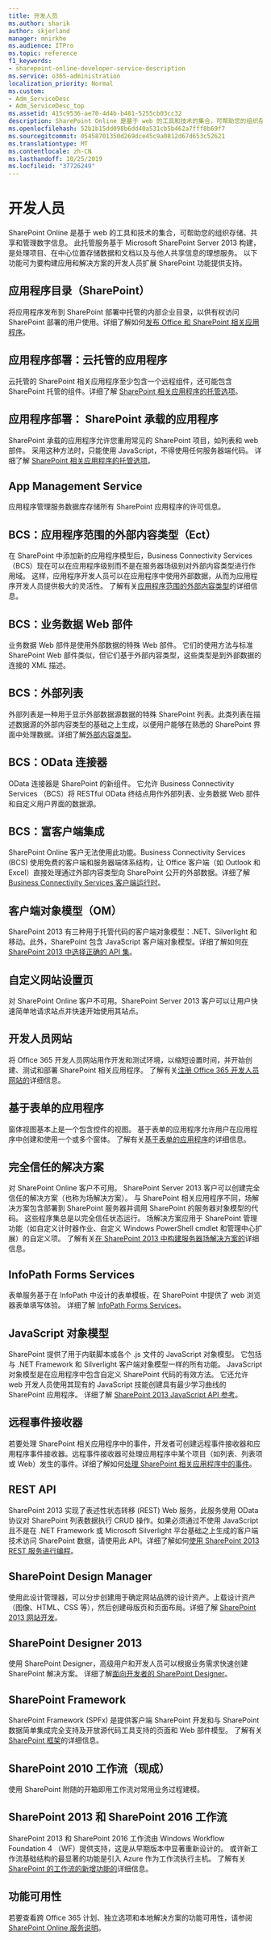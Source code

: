 ```yaml
---
title: 开发人员
ms.author: sharik
author: skjerland
manager: mnirkhe
ms.audience: ITPro
ms.topic: reference
f1_keywords:
- sharepoint-online-developer-service-description
ms.service: o365-administration
localization_priority: Normal
ms.custom:
- Adm_ServiceDesc
- Adm_ServiceDesc_top
ms.assetid: 415c9536-ae70-4d4b-b481-5255cb03cc32
description: SharePoint Online 是基于 web 的工具和技术的集合，可帮助您的组织存储、共享和管理数字信息。 此托管服务基于 Microsoft SharePoint Server 2013 构建，是处理项目、在中心位置存储数据和文档以及与他人共享信息的理想服务。 以下功能可为要构建应用和解决方案的开发人员扩展 SharePoint 功能提供支持。
ms.openlocfilehash: 52b1b15dd098b6dd40a531cb5b462a7fff8b69f7
ms.sourcegitcommit: 05458701350d269dce45c9a0812d67d653c52621
ms.translationtype: MT
ms.contentlocale: zh-CN
ms.lasthandoff: 10/25/2019
ms.locfileid: "37726249"
---
```

# <a name="developer"></a>开发人员

SharePoint Online 是基于 web 的工具和技术的集合，可帮助您的组织存储、共享和管理数字信息。 此托管服务基于 Microsoft SharePoint Server 2013 构建，是处理项目、在中心位置存储数据和文档以及与他人共享信息的理想服务。 以下功能可为要构建应用和解决方案的开发人员扩展 SharePoint 功能提供支持。
  
## <a name="app-catalog-sharepoint"></a>应用程序目录（SharePoint）

将应用程序发布到 SharePoint 部署中托管的内部企业目录，以供有权访问 SharePoint 部署的用户使用。详细了解如何[发布 Office 和 SharePoint 相关应用程序](https://docs.microsoft.com/office/dev/store/submit-to-the-office-store)。
  
## <a name="app-deployment-cloud-hosted-apps"></a>应用程序部署：云托管的应用程序

云托管的 SharePoint 相关应用程序至少包含一个远程组件，还可能包含 SharePoint 托管的组件。详细了解 [SharePoint 相关应用程序的托管选项](https://docs.microsoft.com/sharepoint/dev/sp-add-ins/choose-patterns-for-developing-and-hosting-your-sharepoint-add-in)。 
  
## <a name="app-deployment-sharepoint-hosted-apps"></a>应用程序部署： SharePoint 承载的应用程序

SharePoint 承载的应用程序允许您重用常见的 SharePoint 项目，如列表和 web 部件。 采用这种方法时，只能使用 JavaScript，不得使用任何服务器端代码。 详细了解 [SharePoint 相关应用程序的托管选项](https://docs.microsoft.com/sharepoint/dev/sp-add-ins/choose-patterns-for-developing-and-hosting-your-sharepoint-add-in)。
  
## <a name="app-management-service"></a>App Management Service

应用程序管理服务数据库存储所有 SharePoint 应用程序的许可信息。 
  
## <a name="bcs-app-scoped-external-content-types-ects"></a>BCS：应用程序范围的外部内容类型（Ect）

在 SharePoint 中添加新的应用程序模型后，Business Connectivity Services （BCS）现在可以在应用程序级别而不是在服务器场级别对外部内容类型进行作用域。 这样，应用程序开发人员可以在应用程序中使用外部数据，从而为应用程序开发人员提供极大的灵活性。 了解有关[应用程序范围的外部内容类型](https://docs.microsoft.com/sharepoint/dev/general-development/add-in-scoped-external-content-types-in-sharepoint)的详细信息。
  
## <a name="bcs-business-data-web-parts"></a>BCS：业务数据 Web 部件

业务数据 Web 部件是使用外部数据的特殊 Web 部件。 它们的使用方法与标准 SharePoint Web 部件类似，但它们基于外部内容类型，这些类型是到外部数据的连接的 XML 描述。 
  
## <a name="bcs-external-list"></a>BCS：外部列表

外部列表是一种用于显示外部数据源数据的特殊 SharePoint 列表。此类列表在描述数据源的外部内容类型的基础之上生成，以便用户能够在熟悉的 SharePoint 界面中处理数据。详细了解[外部内容类型](https://docs.microsoft.com/SharePoint/administration/deploy-an-on-premises-solution)。 
  
## <a name="bcs-odata-connector"></a>BCS：OData 连接器

OData 连接器是 SharePoint 的新组件。 它允许 Business Connectivity Services （BCS）将 RESTful OData 终结点用作外部列表、业务数据 Web 部件和自定义用户界面的数据源。
  
## <a name="bcs-rich-client-integration"></a>BCS：富客户端集成

SharePoint Online 客户无法使用此功能。Business Connectivity Services (BCS) 使用免费的客户端和服务器端体系结构，让 Office 客户端（如 Outlook 和 Excel）直接处理通过外部内容类型向 SharePoint 公开的外部数据。详细了解 [Business Connectivity Services 客户端运行时](https://docs.microsoft.com/previous-versions/office/developer/sharepoint-2010/ee559310(v=office.14))。
  
## <a name="client-object-model-om"></a>客户端对象模型（OM）

SharePoint 2013 有三种用于托管代码的客户端对象模型：.NET、Silverlight 和移动。此外，SharePoint 包含 JavaScript 客户端对象模型。详细了解如何[在 SharePoint 2013 中选择正确的 API 集](https://docs.microsoft.com/sharepoint/dev/general-development/choose-the-right-api-set-in-sharepoint)。
  
## <a name="custom-site-provisioning-page"></a>自定义网站设置页

对 SharePoint Online 客户不可用。SharePoint Server 2013 客户可以让用户快速简单地请求站点并快速开始使用其站点。
  
## <a name="developer-site"></a>开发人员网站

将 Office 365 开发人员网站用作开发和测试环境，以缩短设置时间，并开始创建、测试和部署 SharePoint 相关应用程序。 了解有关[注册 Office 365 开发人员网站的](https://docs.microsoft.com/sharepoint/dev/sp-add-ins/create-a-developer-site-on-an-existing-office-365-subscription)详细信息。
  
## <a name="forms-based-applications"></a>基于表单的应用程序

窗体视图基本上是一个包含控件的视图。 基于表单的应用程序允许用户在应用程序中创建和使用一个或多个窗体。 了解有关[基于表单的应用程序](https://docs.microsoft.com/previous-versions/visualstudio/visual-studio-6.0/aa733955(v=vs.60))的详细信息。
  
## <a name="full-trust-solutions"></a>完全信任的解决方案

对 SharePoint Online 客户不可用。 SharePoint Server 2013 客户可以创建完全信任的解决方案（也称为场解决方案）。 与 SharePoint 相关应用程序不同，场解决方案包含部署到 SharePoint 服务器并调用 SharePoint 的服务器对象模型的代码。 这些程序集总是以完全信任状态运行。 场解决方案应用于 SharePoint 管理功能（如自定义计时器作业、自定义 Windows PowerShell cmdlet 和管理中心扩展）的自定义项。 了解有关[在 SharePoint 2013 中构建服务器场解决方案的](https://docs.microsoft.com/sharepoint/dev/general-development/build-farm-solutions-in-sharepoint)详细信息。
  
## <a name="infopath-forms-services"></a>InfoPath Forms Services

表单服务基于在 InfoPath 中设计的表单模板，在 SharePoint 中提供了 web 浏览器表单填写体验。 详细了解 [InfoPath Forms Services](https://docs.microsoft.com/previous-versions/office/developer/sharepoint-2007/ms540731(v=office.12))。
  
## <a name="javascript-object-model"></a>JavaScript 对象模型

SharePoint 提供了用于内联脚本或各个 .js 文件的 JavaScript 对象模型。 它包括与 .NET Framework 和 Silverlight 客户端对象模型一样的所有功能。 JavaScript 对象模型是在应用程序中包含自定义 SharePoint 代码的有效方法。 它还允许 web 开发人员使用其现有的 JavaScript 技能创建具有最少学习曲线的 SharePoint 应用程序。 详细了解 [SharePoint 2013 JavaScript API 参考](https://docs.microsoft.com/previous-versions/office/sharepoint-visio/jj193034(v=office.15))。
  
## <a name="remote-event-receiver"></a>远程事件接收器

若要处理 SharePoint 相关应用程序中的事件，开发者可创建远程事件接收器和应用程序事件接收器。远程事件接收器可处理应用程序中某个项目（如列表、列表项或 Web）发生的事件。详细了解如何[处理 SharePoint 相关应用程序中的事件](https://docs.microsoft.com/sharepoint/dev/sp-add-ins/handle-events-in-sharepoint-add-ins)。 
  
## <a name="rest-apis"></a>REST API

SharePoint 2013 实现了表述性状态转移 (REST) Web 服务，此服务使用 OData 协议对 SharePoint 列表数据执行 CRUD 操作。如果必须通过不使用 JavaScript 且不是在 .NET Framework 或 Microsoft Silverlight 平台基础之上生成的客户端技术访问 SharePoint 数据，请使用此 API。详细了解如何[使用 SharePoint 2013 REST 服务进行编程](https://docs.microsoft.com/sharepoint/dev/sp-add-ins/use-odata-query-operations-in-sharepoint-rest-requests)。
  
## <a name="sharepoint-design-manager"></a>SharePoint Design Manager

使用此设计管理器，可以分步创建用于确定网站品牌的设计资产。上载设计资产（图像、HTML、CSS 等），然后创建母版页和页面布局。详细了解 [SharePoint 2013 网站开发](https://docs.microsoft.com/sharepoint/dev/general-development/what-s-new-with-sharepoint-site-development)。
  
## <a name="sharepoint-designer-2013"></a>SharePoint Designer 2013

使用 SharePoint Designer，高级用户和开发人员可以根据业务需求快速创建 SharePoint 解决方案。 详细了解[面向开发者的 SharePoint Designer](https://go.microsoft.com/fwlink/?LinkId=271294)。
  
## <a name="sharepoint-framework"></a>SharePoint Framework

SharePoint Framework (SPFx) 是提供客户端 SharePoint 开发和与 SharePoint 数据简单集成完全支持及开放源代码工具支持的页面和 Web 部件模型。 了解有关[SharePoint 框架](https://docs.microsoft.com/sharepoint/dev/spfx/sharepoint-framework-overview)的详细信息。
  
## <a name="sharepoint-2010-workflows-out-of-the-box"></a>SharePoint 2010 工作流（现成）

使用 SharePoint 附随的开箱即用工作流对常用业务过程建模。
  
## <a name="sharepoint-2013-and-sharepoint-2016-workflows"></a>SharePoint 2013 和 SharePoint 2016 工作流

SharePoint 2013 和 SharePoint 2016 工作流由 Windows Workflow Foundation 4 （WF）提供支持，这是从早期版本中显著重新设计的。 或许新工作流基础结构的最显著的功能是引入 Azure 作为工作流执行主机。 了解有关[SharePoint 的工作流的新增功能的](https://docs.microsoft.com/sharepoint/dev/general-development/what-s-new-in-workflows-for-sharepoint)详细信息。
  
## <a name="feature-availability"></a>功能可用性

若要查看跨 Office 365 计划、独立选项和本地解决方案的功能可用性，请参阅[SharePoint Online 服务说明](sharepoint-online-service-description.md)。
  

